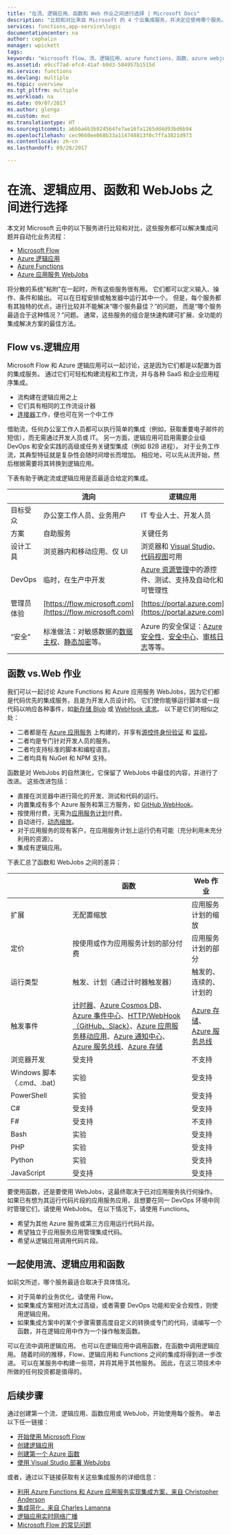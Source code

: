 ```yaml
---
title: "在流、逻辑应用、函数和 Web 作业之间进行选择 | Microsoft Docs"
description: "比较和对比来自 Microsoft 的 4 个云集成服务，并决定应使用哪个服务。"
services: functions,app-service\logic
documentationcenter: na
author: cephalin
manager: wpickett
tags: 
keywords: "microsoft flow、流、逻辑应用、azure functions、函数、azure webjobs、webjobs，事件处理、动态计算、无服务器体系结构"
ms.assetid: e9ccf7ad-efc4-41af-b9d3-584957b1515d
ms.service: functions
ms.devlang: multiple
ms.topic: overview
ms.tgt_pltfrm: multiple
ms.workload: na
ms.date: 09/07/2017
ms.author: glenga
ms.custom: mvc
ms.translationtype: HT
ms.sourcegitcommit: a6bba6b3b924564fe7ae16fa1265dd4d93bd6b94
ms.openlocfilehash: cec9660ee068b33a114748813f0c7ffa3821d973
ms.contentlocale: zh-cn
ms.lasthandoff: 09/28/2017

---
```

# <a name="choose-between-flow-logic-apps-functions-and-webjobs"></a>在流、逻辑应用、函数和 WebJobs 之间进行选择
本文对 Microsoft 云中的以下服务进行比较和对比，这些服务都可以解决集成问题并自动化业务流程：

* [Microsoft Flow](https://flow.microsoft.com/)
* [Azure 逻辑应用](https://azure.microsoft.com/services/logic-apps/)
* [Azure Functions](https://azure.microsoft.com/services/functions/)
* [Azure 应用服务 WebJobs](../app-service/web-sites-create-web-jobs.md)

将分散的系统"粘附"在一起时，所有这些服务很有用。 它们都可以定义输入、操作、条件和输出。 可以在日程安排或触发器中运行其中一个。 但是，每个服务都有其独特的优点，进行比较并不能解决“哪个服务最佳？”的问题， 而是“哪个服务最适合于这种情况？”问题。 通常，这些服务的组合是快速构建可扩展、全功能的集成解决方案的最佳方法。

<a name="flow"></a>

## <a name="flow-vs-logic-apps"></a>Flow vs.逻辑应用
Microsoft Flow 和 Azure 逻辑应用可以一起讨论，这是因为它们都是以配置为首的集成服务。 通过它们可轻松构建流程和工作流，并与各种 SaaS 和企业应用程序集成。 

* 流构建在逻辑应用之上
* 它们具有相同的工作流设计器
* [连接器](../connectors/apis-list.md)工作，便也可在另一个中工作

借助流，任何办公室工作人员都可以执行简单的集成（例如，获取重要电子邮件的短信），而无需通过开发人员或 IT。 另一方面，逻辑应用可启用需要企业级 DevOps 和安全实践的高级或任务关键型集成（例如 B2B 进程）。 对于业务工作流，其典型特征就是复杂性会随时间增长而增加。 相应地，可以先从流开始，然后根据需要将其转换到逻辑应用。

下表有助于确定流或逻辑应用是否最适合给定的集成。

|  | 流向 | 逻辑应用 |
| --- | --- | --- |
| 目标受众 |办公室工作人员、业务用户 |IT 专业人士、开发人员 |
| 方案 |自助服务 |关键任务 |
| 设计工具 |浏览器内和移动应用、仅 UI |浏览器和 [Visual Studio](../logic-apps/logic-apps-deploy-from-vs.md)、[代码视图](../logic-apps/logic-apps-author-definitions.md)可用 |
| DevOps |临时，在生产中开发 |[Azure 资源管理](../logic-apps/logic-apps-arm-provision.md)中的源控件、测试、支持及自动化和可管理性 |
| 管理员体验 |[https://flow.microsoft.com](https://flow.microsoft.com) |[https://portal.azure.com](https://portal.azure.com) |
| “安全” |标准做法：对敏感数据的[数据主权](https://wikipedia.org/wiki/Technological_Sovereignty)、[静态加密](https://wikipedia.org/wiki/Data_at_rest#Encryption)等。 |Azure 的安全保证：[Azure 安全性](https://www.microsoft.com/trustcenter/Security/AzureSecurity)、[安全中心](https://azure.microsoft.com/services/security-center/)、[审核日志](https://azure.microsoft.com/blog/azure-audit-logs-ux-refresh/)等等。 |

<a name="function"></a>

## <a name="functions-vs-webjobs"></a>函数 vs.Web 作业
我们可以一起讨论 Azure Functions 和 Azure 应用服务 WebJobs，因为它们都是代码优先的集成服务，且是为开发人员设计的。 它们使你能够运行脚本或一段代码以响应各种事件，如[新存储 Blob](functions-bindings-storage.md) 或 [WebHook 请求](functions-bindings-http-webhook.md)。 以下是它们的相似之处： 

* 二者都是在 [Azure 应用服务](../app-service/app-service-web-overview.md) 上构建的，并享有[源控件](../app-service/app-service-continuous-deployment.md)[身份验证](../app-service/app-service-authentication-overview.md) 和 [监视](../app-service/web-sites-monitor.md)。
* 二者均是专门针对开发人员的服务。
* 二者均支持标准的脚本和编程语言。
* 二者均具有 NuGet 和 NPM 支持。

函数是对 WebJobs 的自然演化，它保留了 WebJobs 中最佳的内容，并进行了改进。 这些改进包括： 

* 直接在浏览器中进行简化的开发、测试和代码的运行。
* 内置集成有多个 Azure 服务和第三方服务，如 [GitHub WebHook](https://developer.github.com/webhooks/creating/)。
* 按使用付费，无需为[应用服务计划](../app-service/azure-web-sites-web-hosting-plans-in-depth-overview.md)付费。
* 自动进行，[动态缩放](functions-scale.md)。
* 对于应用服务的现有客户，在应用服务计划上运行仍有可能（充分利用未充分利用的资源）。
* 集成有逻辑应用。

下表汇总了函数和 WebJobs 之间的差异：

|  | 函数 | Web 作业 |
| --- | --- | --- |
| 扩展 |无配置缩放 |应用服务计划的缩放 |
| 定价 |按使用或作为应用服务计划的部分付费 |应用服务计划的部分 |
| 运行类型 |触发、计划（通过计时器触发器） |触发的、连续的、计划的 |
| 触发事件 |[计时器](functions-bindings-timer.md)、[Azure Cosmos DB](functions-bindings-documentdb.md)、[Azure 事件中心](functions-bindings-event-hubs.md)、[HTTP/WebHook（GitHub、Slack）](functions-bindings-http-webhook.md)、[Azure 应用服务移动应用](functions-bindings-mobile-apps.md)、[Azure 通知中心](functions-bindings-notification-hubs.md)、[Azure 服务总线](functions-bindings-service-bus.md)、[Azure 存储](functions-bindings-storage-blob.md) |[Azure 存储](functions-bindings-storage-blob.md)、[Azure 服务总线](functions-bindings-service-bus.md) |
| 浏览器开发 |受支持 | 不支持 |
| Windows 脚本（.cmd、.bat） |实验 |受支持 |
| PowerShell |实验 |受支持 |
| C# |受支持 |受支持 |
| F# |受支持 |不支持 |
| Bash |实验 |受支持 |
| PHP |实验 |受支持 |
| Python |实验 |受支持 |
| JavaScript |受支持 |受支持 |

要使用函数，还是要使用 WebJobs，这最终取决于已对应用服务执行何操作。 如果已有想为其运行代码片段的应用服务应用，且想要在同一 DevOps 环境中同时管理它们，请使用 WebJobs。 在以下情况下，请使用 Functions。

* 希望为其他 Azure 服务或第三方应用运行代码片段。
* 希望独立于应用服务应用管理集成代码。
* 希望从逻辑应用调用代码片段。 

<a name="together"></a>

## <a name="flow-logic-apps-and-functions-together"></a>一起使用流、逻辑应用和函数
如前文所述，哪个服务最适合取决于具体情况。 

* 对于简单的业务优化，请使用 Flow。
* 如果集成方案相对流太过高级，或者需要 DevOps 功能和安全合规性，则使用逻辑应用。
* 如果集成方案中的某个步骤需要高度自定义的转换或专门的代码，请编写一个函数，并在逻辑应用中作为一个操作触发函数。

可以在流中调用逻辑应用。 也可以在逻辑应用中调用函数，在函数中调用逻辑应用。 随着时间的推移，Flow、逻辑应用和 Functions 之间的集成将得到进一步改进。 可以在某服务中构建一些项，并将其用于其他服务。 因此，在这三项技术中所做的任何投资都是值得的。

## <a name="next-steps"></a>后续步骤
通过创建第一个流、逻辑应用、函数应用或 WebJob，开始使用每个服务。 单击以下任一链接：

* [开始使用 Microsoft Flow](https://flow.microsoft.com/en-us/documentation/getting-started/)
* [创建逻辑应用](../logic-apps/logic-apps-create-a-logic-app.md)
* [创建第一个 Azure 函数](functions-create-first-azure-function.md)
* [使用 Visual Studio 部署 WebJobs](../app-service/websites-dotnet-deploy-webjobs.md)

或者，通过以下链接获取有关这些集成服务的详细信息：

* [利用 Azure Functions 和 Azure 应用服务实现集成方案，来自 Christopher Anderson](http://www.biztalk360.com/integrate-2016-resources/leveraging-azure-functions-azure-app-service-integration-scenarios/)
* [集成简化，来自 Charles Lamanna](http://www.biztalk360.com/integrate-2016-resources/integrations-made-simple/)
* [逻辑应用实时网络广播](http://aka.ms/logicappslive)
* [Microsoft Flow 的常见问题](https://flow.microsoft.com/documentation/frequently-asked-questions/)


